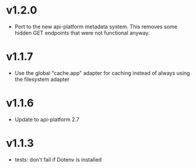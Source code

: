 # v1.2.0

* Port to the new api-platform metadata system. This removes some hidden GET endpoints that were not functional anyway.

# v1.1.7

* Use the global "cache.app" adapter for caching instead of always using the filesystem adapter

# v1.1.6

* Update to api-platform 2.7

# v1.1.3

* tests: don't fail if Dotenv is installed